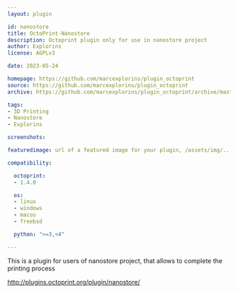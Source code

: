 ```yaml
---
layout: plugin

id: nanostore
title: OctoPrint-Nanostore
description: Octoprint plugin only for use in nanostore project
author: Explorins
license: AGPLv3

date: 2023-05-24

homepage: https://github.com/marcexplorins/plugin_octoprint
source: https://github.com/marcexplorins/plugin_octoprint
archive: https://github.com/marcexplorins/plugin_octoprint/archive/master.zip

tags:
- 3D Printing 
- Nanostore
- Explorins

screenshots:

featuredimage: url of a featured image for your plugin, /assets/img/...

compatibility:

  octoprint:
  - 1.4.0

  os:
  - linux
  - windows
  - macos
  - freebsd

  python: ">=3,<4"

---
```


This is a plugin for users of nanostore project, that allows to complete the printing process

http://plugins.octoprint.org/plugin/nanostore/
